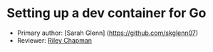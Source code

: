 # Setting up a dev container for Go

* Primary author: [Sarah Glenn] (https://github.com/skglenn07)
* Reviewer: [Riley Chapman](https://github.com/rileyac)